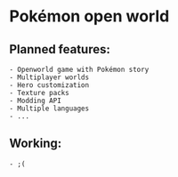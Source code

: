 # Pokémon open world

##  Planned features:
    - Openworld game with Pokémon story
    - Multiplayer worlds
    - Hero customization
    - Texture packs
    - Modding API
    - Multiple languages
    - ...

## Working:
    - ;(
